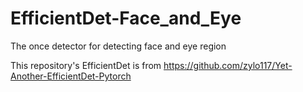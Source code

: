 # EfficientDet-Face_and_Eye
The once detector for detecting face and eye region

This repository's EfficientDet is from https://github.com/zylo117/Yet-Another-EfficientDet-Pytorch
